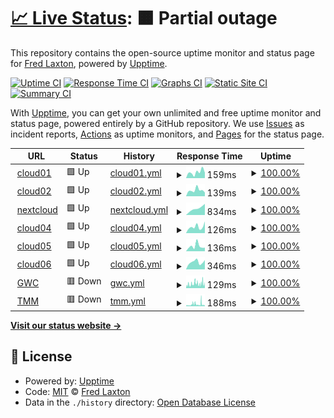 # [📈 Live Status](https://flaxton.github.io/upptime): <!--live status--> **🟧 Partial outage**

This repository contains the open-source uptime monitor and status page for [Fred Laxton](http://infotechdesign.net), powered by [Upptime](https://github.com/upptime/upptime).

[![Uptime CI](https://github.com/flaxton/upptime/workflows/Uptime%20CI/badge.svg)](https://github.com/upptime/upptime/actions?query=workflow%3A%22Uptime+CI%22)
[![Response Time CI](https://github.com/flaxton/upptime/workflows/Response%20Time%20CI/badge.svg)](https://github.com/upptime/upptime/actions?query=workflow%3A%22Response+Time+CI%22)
[![Graphs CI](https://github.com/flaxton/upptime/workflows/Graphs%20CI/badge.svg)](https://github.com/upptime/upptime/actions?query=workflow%3A%22Graphs+CI%22)
[![Static Site CI](https://github.com/flaxton/upptime/workflows/Static%20Site%20CI/badge.svg)](https://github.com/upptime/upptime/actions?query=workflow%3A%22Static+Site+CI%22)
[![Summary CI](https://github.com/flaxton/upptime/workflows/Summary%20CI/badge.svg)](https://github.com/upptime/upptime/actions?query=workflow%3A%22Summary+CI%22)

With [Upptime](https://upptime.js.org), you can get your own unlimited and free uptime monitor and status page, powered entirely by a GitHub repository. We use [Issues](https://github.com/flaxton/upptime/issues) as incident reports, [Actions](https://github.com/flaxton/upptime/actions) as uptime monitors, and [Pages](https://flaxton.github.io/upptime) for the status page.

<!--start: status pages-->
<!-- This summary is generated by Upptime (https://github.com/upptime/upptime) -->
<!-- Do not edit this manually, your changes will be overwritten -->
<!-- prettier-ignore -->
| URL | Status | History | Response Time | Uptime |
| --- | ------ | ------- | ------------- | ------ |
| <img alt="" src="https://favicons.githubusercontent.com/cloud01.infotechdesign.ws" height="13"> [cloud01](http://cloud01.infotechdesign.ws) | 🟩 Up | [cloud01.yml](https://github.com/flaxton/upptime/commits/HEAD/history/cloud01.yml) | <details><summary><img alt="Response time graph" src="./graphs/cloud01/response-time-week.png" height="20"> 159ms</summary><br><a href="https://flaxton.github.io/upptime/history/cloud01"><img alt="Response time 949" src="https://img.shields.io/endpoint?url=https%3A%2F%2Fraw.githubusercontent.com%2Fflaxton%2Fupptime%2FHEAD%2Fapi%2Fcloud01%2Fresponse-time.json"></a><br><a href="https://flaxton.github.io/upptime/history/cloud01"><img alt="24-hour response time 146" src="https://img.shields.io/endpoint?url=https%3A%2F%2Fraw.githubusercontent.com%2Fflaxton%2Fupptime%2FHEAD%2Fapi%2Fcloud01%2Fresponse-time-day.json"></a><br><a href="https://flaxton.github.io/upptime/history/cloud01"><img alt="7-day response time 159" src="https://img.shields.io/endpoint?url=https%3A%2F%2Fraw.githubusercontent.com%2Fflaxton%2Fupptime%2FHEAD%2Fapi%2Fcloud01%2Fresponse-time-week.json"></a><br><a href="https://flaxton.github.io/upptime/history/cloud01"><img alt="30-day response time 150" src="https://img.shields.io/endpoint?url=https%3A%2F%2Fraw.githubusercontent.com%2Fflaxton%2Fupptime%2FHEAD%2Fapi%2Fcloud01%2Fresponse-time-month.json"></a><br><a href="https://flaxton.github.io/upptime/history/cloud01"><img alt="1-year response time 949" src="https://img.shields.io/endpoint?url=https%3A%2F%2Fraw.githubusercontent.com%2Fflaxton%2Fupptime%2FHEAD%2Fapi%2Fcloud01%2Fresponse-time-year.json"></a></details> | <details><summary><a href="https://flaxton.github.io/upptime/history/cloud01">100.00%</a></summary><a href="https://flaxton.github.io/upptime/history/cloud01"><img alt="All-time uptime 100.00%" src="https://img.shields.io/endpoint?url=https%3A%2F%2Fraw.githubusercontent.com%2Fflaxton%2Fupptime%2FHEAD%2Fapi%2Fcloud01%2Fuptime.json"></a><br><a href="https://flaxton.github.io/upptime/history/cloud01"><img alt="24-hour uptime 100.00%" src="https://img.shields.io/endpoint?url=https%3A%2F%2Fraw.githubusercontent.com%2Fflaxton%2Fupptime%2FHEAD%2Fapi%2Fcloud01%2Fuptime-day.json"></a><br><a href="https://flaxton.github.io/upptime/history/cloud01"><img alt="7-day uptime 100.00%" src="https://img.shields.io/endpoint?url=https%3A%2F%2Fraw.githubusercontent.com%2Fflaxton%2Fupptime%2FHEAD%2Fapi%2Fcloud01%2Fuptime-week.json"></a><br><a href="https://flaxton.github.io/upptime/history/cloud01"><img alt="30-day uptime 100.00%" src="https://img.shields.io/endpoint?url=https%3A%2F%2Fraw.githubusercontent.com%2Fflaxton%2Fupptime%2FHEAD%2Fapi%2Fcloud01%2Fuptime-month.json"></a><br><a href="https://flaxton.github.io/upptime/history/cloud01"><img alt="1-year uptime 100.00%" src="https://img.shields.io/endpoint?url=https%3A%2F%2Fraw.githubusercontent.com%2Fflaxton%2Fupptime%2FHEAD%2Fapi%2Fcloud01%2Fuptime-year.json"></a></details>
| <img alt="" src="https://favicons.githubusercontent.com/cloud02.infotechdesign.ws" height="13"> [cloud02](http://cloud02.infotechdesign.ws:8090) | 🟩 Up | [cloud02.yml](https://github.com/flaxton/upptime/commits/HEAD/history/cloud02.yml) | <details><summary><img alt="Response time graph" src="./graphs/cloud02/response-time-week.png" height="20"> 139ms</summary><br><a href="https://flaxton.github.io/upptime/history/cloud02"><img alt="Response time 488" src="https://img.shields.io/endpoint?url=https%3A%2F%2Fraw.githubusercontent.com%2Fflaxton%2Fupptime%2FHEAD%2Fapi%2Fcloud02%2Fresponse-time.json"></a><br><a href="https://flaxton.github.io/upptime/history/cloud02"><img alt="24-hour response time 87" src="https://img.shields.io/endpoint?url=https%3A%2F%2Fraw.githubusercontent.com%2Fflaxton%2Fupptime%2FHEAD%2Fapi%2Fcloud02%2Fresponse-time-day.json"></a><br><a href="https://flaxton.github.io/upptime/history/cloud02"><img alt="7-day response time 139" src="https://img.shields.io/endpoint?url=https%3A%2F%2Fraw.githubusercontent.com%2Fflaxton%2Fupptime%2FHEAD%2Fapi%2Fcloud02%2Fresponse-time-week.json"></a><br><a href="https://flaxton.github.io/upptime/history/cloud02"><img alt="30-day response time 174" src="https://img.shields.io/endpoint?url=https%3A%2F%2Fraw.githubusercontent.com%2Fflaxton%2Fupptime%2FHEAD%2Fapi%2Fcloud02%2Fresponse-time-month.json"></a><br><a href="https://flaxton.github.io/upptime/history/cloud02"><img alt="1-year response time 488" src="https://img.shields.io/endpoint?url=https%3A%2F%2Fraw.githubusercontent.com%2Fflaxton%2Fupptime%2FHEAD%2Fapi%2Fcloud02%2Fresponse-time-year.json"></a></details> | <details><summary><a href="https://flaxton.github.io/upptime/history/cloud02">100.00%</a></summary><a href="https://flaxton.github.io/upptime/history/cloud02"><img alt="All-time uptime 100.00%" src="https://img.shields.io/endpoint?url=https%3A%2F%2Fraw.githubusercontent.com%2Fflaxton%2Fupptime%2FHEAD%2Fapi%2Fcloud02%2Fuptime.json"></a><br><a href="https://flaxton.github.io/upptime/history/cloud02"><img alt="24-hour uptime 100.00%" src="https://img.shields.io/endpoint?url=https%3A%2F%2Fraw.githubusercontent.com%2Fflaxton%2Fupptime%2FHEAD%2Fapi%2Fcloud02%2Fuptime-day.json"></a><br><a href="https://flaxton.github.io/upptime/history/cloud02"><img alt="7-day uptime 100.00%" src="https://img.shields.io/endpoint?url=https%3A%2F%2Fraw.githubusercontent.com%2Fflaxton%2Fupptime%2FHEAD%2Fapi%2Fcloud02%2Fuptime-week.json"></a><br><a href="https://flaxton.github.io/upptime/history/cloud02"><img alt="30-day uptime 100.00%" src="https://img.shields.io/endpoint?url=https%3A%2F%2Fraw.githubusercontent.com%2Fflaxton%2Fupptime%2FHEAD%2Fapi%2Fcloud02%2Fuptime-month.json"></a><br><a href="https://flaxton.github.io/upptime/history/cloud02"><img alt="1-year uptime 100.00%" src="https://img.shields.io/endpoint?url=https%3A%2F%2Fraw.githubusercontent.com%2Fflaxton%2Fupptime%2FHEAD%2Fapi%2Fcloud02%2Fuptime-year.json"></a></details>
| <img alt="" src="https://favicons.githubusercontent.com/nextcloud.blueridgecs.com" height="13"> [nextcloud](https://nextcloud.blueridgecs.com/nextcloud/index.php/login) | 🟩 Up | [nextcloud.yml](https://github.com/flaxton/upptime/commits/HEAD/history/nextcloud.yml) | <details><summary><img alt="Response time graph" src="./graphs/nextcloud/response-time-week.png" height="20"> 834ms</summary><br><a href="https://flaxton.github.io/upptime/history/nextcloud"><img alt="Response time 834" src="https://img.shields.io/endpoint?url=https%3A%2F%2Fraw.githubusercontent.com%2Fflaxton%2Fupptime%2FHEAD%2Fapi%2Fnextcloud%2Fresponse-time.json"></a><br><a href="https://flaxton.github.io/upptime/history/nextcloud"><img alt="24-hour response time 1225" src="https://img.shields.io/endpoint?url=https%3A%2F%2Fraw.githubusercontent.com%2Fflaxton%2Fupptime%2FHEAD%2Fapi%2Fnextcloud%2Fresponse-time-day.json"></a><br><a href="https://flaxton.github.io/upptime/history/nextcloud"><img alt="7-day response time 834" src="https://img.shields.io/endpoint?url=https%3A%2F%2Fraw.githubusercontent.com%2Fflaxton%2Fupptime%2FHEAD%2Fapi%2Fnextcloud%2Fresponse-time-week.json"></a><br><a href="https://flaxton.github.io/upptime/history/nextcloud"><img alt="30-day response time 834" src="https://img.shields.io/endpoint?url=https%3A%2F%2Fraw.githubusercontent.com%2Fflaxton%2Fupptime%2FHEAD%2Fapi%2Fnextcloud%2Fresponse-time-month.json"></a><br><a href="https://flaxton.github.io/upptime/history/nextcloud"><img alt="1-year response time 834" src="https://img.shields.io/endpoint?url=https%3A%2F%2Fraw.githubusercontent.com%2Fflaxton%2Fupptime%2FHEAD%2Fapi%2Fnextcloud%2Fresponse-time-year.json"></a></details> | <details><summary><a href="https://flaxton.github.io/upptime/history/nextcloud">100.00%</a></summary><a href="https://flaxton.github.io/upptime/history/nextcloud"><img alt="All-time uptime 100.00%" src="https://img.shields.io/endpoint?url=https%3A%2F%2Fraw.githubusercontent.com%2Fflaxton%2Fupptime%2FHEAD%2Fapi%2Fnextcloud%2Fuptime.json"></a><br><a href="https://flaxton.github.io/upptime/history/nextcloud"><img alt="24-hour uptime 100.00%" src="https://img.shields.io/endpoint?url=https%3A%2F%2Fraw.githubusercontent.com%2Fflaxton%2Fupptime%2FHEAD%2Fapi%2Fnextcloud%2Fuptime-day.json"></a><br><a href="https://flaxton.github.io/upptime/history/nextcloud"><img alt="7-day uptime 100.00%" src="https://img.shields.io/endpoint?url=https%3A%2F%2Fraw.githubusercontent.com%2Fflaxton%2Fupptime%2FHEAD%2Fapi%2Fnextcloud%2Fuptime-week.json"></a><br><a href="https://flaxton.github.io/upptime/history/nextcloud"><img alt="30-day uptime 100.00%" src="https://img.shields.io/endpoint?url=https%3A%2F%2Fraw.githubusercontent.com%2Fflaxton%2Fupptime%2FHEAD%2Fapi%2Fnextcloud%2Fuptime-month.json"></a><br><a href="https://flaxton.github.io/upptime/history/nextcloud"><img alt="1-year uptime 100.00%" src="https://img.shields.io/endpoint?url=https%3A%2F%2Fraw.githubusercontent.com%2Fflaxton%2Fupptime%2FHEAD%2Fapi%2Fnextcloud%2Fuptime-year.json"></a></details>
| <img alt="" src="https://favicons.githubusercontent.com/cloud04.infotechdesign.ws" height="13"> [cloud04](http://cloud04.infotechdesign.ws) | 🟩 Up | [cloud04.yml](https://github.com/flaxton/upptime/commits/HEAD/history/cloud04.yml) | <details><summary><img alt="Response time graph" src="./graphs/cloud04/response-time-week.png" height="20"> 126ms</summary><br><a href="https://flaxton.github.io/upptime/history/cloud04"><img alt="Response time 223" src="https://img.shields.io/endpoint?url=https%3A%2F%2Fraw.githubusercontent.com%2Fflaxton%2Fupptime%2FHEAD%2Fapi%2Fcloud04%2Fresponse-time.json"></a><br><a href="https://flaxton.github.io/upptime/history/cloud04"><img alt="24-hour response time 230" src="https://img.shields.io/endpoint?url=https%3A%2F%2Fraw.githubusercontent.com%2Fflaxton%2Fupptime%2FHEAD%2Fapi%2Fcloud04%2Fresponse-time-day.json"></a><br><a href="https://flaxton.github.io/upptime/history/cloud04"><img alt="7-day response time 126" src="https://img.shields.io/endpoint?url=https%3A%2F%2Fraw.githubusercontent.com%2Fflaxton%2Fupptime%2FHEAD%2Fapi%2Fcloud04%2Fresponse-time-week.json"></a><br><a href="https://flaxton.github.io/upptime/history/cloud04"><img alt="30-day response time 151" src="https://img.shields.io/endpoint?url=https%3A%2F%2Fraw.githubusercontent.com%2Fflaxton%2Fupptime%2FHEAD%2Fapi%2Fcloud04%2Fresponse-time-month.json"></a><br><a href="https://flaxton.github.io/upptime/history/cloud04"><img alt="1-year response time 223" src="https://img.shields.io/endpoint?url=https%3A%2F%2Fraw.githubusercontent.com%2Fflaxton%2Fupptime%2FHEAD%2Fapi%2Fcloud04%2Fresponse-time-year.json"></a></details> | <details><summary><a href="https://flaxton.github.io/upptime/history/cloud04">100.00%</a></summary><a href="https://flaxton.github.io/upptime/history/cloud04"><img alt="All-time uptime 100.00%" src="https://img.shields.io/endpoint?url=https%3A%2F%2Fraw.githubusercontent.com%2Fflaxton%2Fupptime%2FHEAD%2Fapi%2Fcloud04%2Fuptime.json"></a><br><a href="https://flaxton.github.io/upptime/history/cloud04"><img alt="24-hour uptime 100.00%" src="https://img.shields.io/endpoint?url=https%3A%2F%2Fraw.githubusercontent.com%2Fflaxton%2Fupptime%2FHEAD%2Fapi%2Fcloud04%2Fuptime-day.json"></a><br><a href="https://flaxton.github.io/upptime/history/cloud04"><img alt="7-day uptime 100.00%" src="https://img.shields.io/endpoint?url=https%3A%2F%2Fraw.githubusercontent.com%2Fflaxton%2Fupptime%2FHEAD%2Fapi%2Fcloud04%2Fuptime-week.json"></a><br><a href="https://flaxton.github.io/upptime/history/cloud04"><img alt="30-day uptime 100.00%" src="https://img.shields.io/endpoint?url=https%3A%2F%2Fraw.githubusercontent.com%2Fflaxton%2Fupptime%2FHEAD%2Fapi%2Fcloud04%2Fuptime-month.json"></a><br><a href="https://flaxton.github.io/upptime/history/cloud04"><img alt="1-year uptime 100.00%" src="https://img.shields.io/endpoint?url=https%3A%2F%2Fraw.githubusercontent.com%2Fflaxton%2Fupptime%2FHEAD%2Fapi%2Fcloud04%2Fuptime-year.json"></a></details>
| <img alt="" src="https://favicons.githubusercontent.com/cloud05.infotechdesign.ws" height="13"> [cloud05](https://cloud05.infotechdesign.ws) | 🟩 Up | [cloud05.yml](https://github.com/flaxton/upptime/commits/HEAD/history/cloud05.yml) | <details><summary><img alt="Response time graph" src="./graphs/cloud05/response-time-week.png" height="20"> 136ms</summary><br><a href="https://flaxton.github.io/upptime/history/cloud05"><img alt="Response time 172" src="https://img.shields.io/endpoint?url=https%3A%2F%2Fraw.githubusercontent.com%2Fflaxton%2Fupptime%2FHEAD%2Fapi%2Fcloud05%2Fresponse-time.json"></a><br><a href="https://flaxton.github.io/upptime/history/cloud05"><img alt="24-hour response time 96" src="https://img.shields.io/endpoint?url=https%3A%2F%2Fraw.githubusercontent.com%2Fflaxton%2Fupptime%2FHEAD%2Fapi%2Fcloud05%2Fresponse-time-day.json"></a><br><a href="https://flaxton.github.io/upptime/history/cloud05"><img alt="7-day response time 136" src="https://img.shields.io/endpoint?url=https%3A%2F%2Fraw.githubusercontent.com%2Fflaxton%2Fupptime%2FHEAD%2Fapi%2Fcloud05%2Fresponse-time-week.json"></a><br><a href="https://flaxton.github.io/upptime/history/cloud05"><img alt="30-day response time 158" src="https://img.shields.io/endpoint?url=https%3A%2F%2Fraw.githubusercontent.com%2Fflaxton%2Fupptime%2FHEAD%2Fapi%2Fcloud05%2Fresponse-time-month.json"></a><br><a href="https://flaxton.github.io/upptime/history/cloud05"><img alt="1-year response time 172" src="https://img.shields.io/endpoint?url=https%3A%2F%2Fraw.githubusercontent.com%2Fflaxton%2Fupptime%2FHEAD%2Fapi%2Fcloud05%2Fresponse-time-year.json"></a></details> | <details><summary><a href="https://flaxton.github.io/upptime/history/cloud05">100.00%</a></summary><a href="https://flaxton.github.io/upptime/history/cloud05"><img alt="All-time uptime 100.00%" src="https://img.shields.io/endpoint?url=https%3A%2F%2Fraw.githubusercontent.com%2Fflaxton%2Fupptime%2FHEAD%2Fapi%2Fcloud05%2Fuptime.json"></a><br><a href="https://flaxton.github.io/upptime/history/cloud05"><img alt="24-hour uptime 100.00%" src="https://img.shields.io/endpoint?url=https%3A%2F%2Fraw.githubusercontent.com%2Fflaxton%2Fupptime%2FHEAD%2Fapi%2Fcloud05%2Fuptime-day.json"></a><br><a href="https://flaxton.github.io/upptime/history/cloud05"><img alt="7-day uptime 100.00%" src="https://img.shields.io/endpoint?url=https%3A%2F%2Fraw.githubusercontent.com%2Fflaxton%2Fupptime%2FHEAD%2Fapi%2Fcloud05%2Fuptime-week.json"></a><br><a href="https://flaxton.github.io/upptime/history/cloud05"><img alt="30-day uptime 100.00%" src="https://img.shields.io/endpoint?url=https%3A%2F%2Fraw.githubusercontent.com%2Fflaxton%2Fupptime%2FHEAD%2Fapi%2Fcloud05%2Fuptime-month.json"></a><br><a href="https://flaxton.github.io/upptime/history/cloud05"><img alt="1-year uptime 100.00%" src="https://img.shields.io/endpoint?url=https%3A%2F%2Fraw.githubusercontent.com%2Fflaxton%2Fupptime%2FHEAD%2Fapi%2Fcloud05%2Fuptime-year.json"></a></details>
| <img alt="" src="https://favicons.githubusercontent.com/cloud06.infotechdesign.ws" height="13"> [cloud06](https://cloud06.infotechdesign.ws) | 🟩 Up | [cloud06.yml](https://github.com/flaxton/upptime/commits/HEAD/history/cloud06.yml) | <details><summary><img alt="Response time graph" src="./graphs/cloud06/response-time-week.png" height="20"> 346ms</summary><br><a href="https://flaxton.github.io/upptime/history/cloud06"><img alt="Response time 414" src="https://img.shields.io/endpoint?url=https%3A%2F%2Fraw.githubusercontent.com%2Fflaxton%2Fupptime%2FHEAD%2Fapi%2Fcloud06%2Fresponse-time.json"></a><br><a href="https://flaxton.github.io/upptime/history/cloud06"><img alt="24-hour response time 440" src="https://img.shields.io/endpoint?url=https%3A%2F%2Fraw.githubusercontent.com%2Fflaxton%2Fupptime%2FHEAD%2Fapi%2Fcloud06%2Fresponse-time-day.json"></a><br><a href="https://flaxton.github.io/upptime/history/cloud06"><img alt="7-day response time 346" src="https://img.shields.io/endpoint?url=https%3A%2F%2Fraw.githubusercontent.com%2Fflaxton%2Fupptime%2FHEAD%2Fapi%2Fcloud06%2Fresponse-time-week.json"></a><br><a href="https://flaxton.github.io/upptime/history/cloud06"><img alt="30-day response time 521" src="https://img.shields.io/endpoint?url=https%3A%2F%2Fraw.githubusercontent.com%2Fflaxton%2Fupptime%2FHEAD%2Fapi%2Fcloud06%2Fresponse-time-month.json"></a><br><a href="https://flaxton.github.io/upptime/history/cloud06"><img alt="1-year response time 414" src="https://img.shields.io/endpoint?url=https%3A%2F%2Fraw.githubusercontent.com%2Fflaxton%2Fupptime%2FHEAD%2Fapi%2Fcloud06%2Fresponse-time-year.json"></a></details> | <details><summary><a href="https://flaxton.github.io/upptime/history/cloud06">100.00%</a></summary><a href="https://flaxton.github.io/upptime/history/cloud06"><img alt="All-time uptime 100.00%" src="https://img.shields.io/endpoint?url=https%3A%2F%2Fraw.githubusercontent.com%2Fflaxton%2Fupptime%2FHEAD%2Fapi%2Fcloud06%2Fuptime.json"></a><br><a href="https://flaxton.github.io/upptime/history/cloud06"><img alt="24-hour uptime 100.00%" src="https://img.shields.io/endpoint?url=https%3A%2F%2Fraw.githubusercontent.com%2Fflaxton%2Fupptime%2FHEAD%2Fapi%2Fcloud06%2Fuptime-day.json"></a><br><a href="https://flaxton.github.io/upptime/history/cloud06"><img alt="7-day uptime 100.00%" src="https://img.shields.io/endpoint?url=https%3A%2F%2Fraw.githubusercontent.com%2Fflaxton%2Fupptime%2FHEAD%2Fapi%2Fcloud06%2Fuptime-week.json"></a><br><a href="https://flaxton.github.io/upptime/history/cloud06"><img alt="30-day uptime 100.00%" src="https://img.shields.io/endpoint?url=https%3A%2F%2Fraw.githubusercontent.com%2Fflaxton%2Fupptime%2FHEAD%2Fapi%2Fcloud06%2Fuptime-month.json"></a><br><a href="https://flaxton.github.io/upptime/history/cloud06"><img alt="1-year uptime 100.00%" src="https://img.shields.io/endpoint?url=https%3A%2F%2Fraw.githubusercontent.com%2Fflaxton%2Fupptime%2FHEAD%2Fapi%2Fcloud06%2Fuptime-year.json"></a></details>
| <img alt="" src="https://favicons.githubusercontent.com/genwealthconcepts.com" height="13"> [GWC](https://genwealthconcepts.com) | 🟥 Down | [gwc.yml](https://github.com/flaxton/upptime/commits/HEAD/history/gwc.yml) | <details><summary><img alt="Response time graph" src="./graphs/gwc/response-time-week.png" height="20"> 129ms</summary><br><a href="https://flaxton.github.io/upptime/history/gwc"><img alt="Response time 225" src="https://img.shields.io/endpoint?url=https%3A%2F%2Fraw.githubusercontent.com%2Fflaxton%2Fupptime%2FHEAD%2Fapi%2Fgwc%2Fresponse-time.json"></a><br><a href="https://flaxton.github.io/upptime/history/gwc"><img alt="24-hour response time 104" src="https://img.shields.io/endpoint?url=https%3A%2F%2Fraw.githubusercontent.com%2Fflaxton%2Fupptime%2FHEAD%2Fapi%2Fgwc%2Fresponse-time-day.json"></a><br><a href="https://flaxton.github.io/upptime/history/gwc"><img alt="7-day response time 129" src="https://img.shields.io/endpoint?url=https%3A%2F%2Fraw.githubusercontent.com%2Fflaxton%2Fupptime%2FHEAD%2Fapi%2Fgwc%2Fresponse-time-week.json"></a><br><a href="https://flaxton.github.io/upptime/history/gwc"><img alt="30-day response time 198" src="https://img.shields.io/endpoint?url=https%3A%2F%2Fraw.githubusercontent.com%2Fflaxton%2Fupptime%2FHEAD%2Fapi%2Fgwc%2Fresponse-time-month.json"></a><br><a href="https://flaxton.github.io/upptime/history/gwc"><img alt="1-year response time 225" src="https://img.shields.io/endpoint?url=https%3A%2F%2Fraw.githubusercontent.com%2Fflaxton%2Fupptime%2FHEAD%2Fapi%2Fgwc%2Fresponse-time-year.json"></a></details> | <details><summary><a href="https://flaxton.github.io/upptime/history/gwc">100.00%</a></summary><a href="https://flaxton.github.io/upptime/history/gwc"><img alt="All-time uptime 100.00%" src="https://img.shields.io/endpoint?url=https%3A%2F%2Fraw.githubusercontent.com%2Fflaxton%2Fupptime%2FHEAD%2Fapi%2Fgwc%2Fuptime.json"></a><br><a href="https://flaxton.github.io/upptime/history/gwc"><img alt="24-hour uptime 100.00%" src="https://img.shields.io/endpoint?url=https%3A%2F%2Fraw.githubusercontent.com%2Fflaxton%2Fupptime%2FHEAD%2Fapi%2Fgwc%2Fuptime-day.json"></a><br><a href="https://flaxton.github.io/upptime/history/gwc"><img alt="7-day uptime 100.00%" src="https://img.shields.io/endpoint?url=https%3A%2F%2Fraw.githubusercontent.com%2Fflaxton%2Fupptime%2FHEAD%2Fapi%2Fgwc%2Fuptime-week.json"></a><br><a href="https://flaxton.github.io/upptime/history/gwc"><img alt="30-day uptime 100.00%" src="https://img.shields.io/endpoint?url=https%3A%2F%2Fraw.githubusercontent.com%2Fflaxton%2Fupptime%2FHEAD%2Fapi%2Fgwc%2Fuptime-month.json"></a><br><a href="https://flaxton.github.io/upptime/history/gwc"><img alt="1-year uptime 100.00%" src="https://img.shields.io/endpoint?url=https%3A%2F%2Fraw.githubusercontent.com%2Fflaxton%2Fupptime%2FHEAD%2Fapi%2Fgwc%2Fuptime-year.json"></a></details>
| <img alt="" src="https://favicons.githubusercontent.com/themoneymultiplier.com" height="13"> [TMM](https://themoneymultiplier.com) | 🟥 Down | [tmm.yml](https://github.com/flaxton/upptime/commits/HEAD/history/tmm.yml) | <details><summary><img alt="Response time graph" src="./graphs/tmm/response-time-week.png" height="20"> 188ms</summary><br><a href="https://flaxton.github.io/upptime/history/tmm"><img alt="Response time 423" src="https://img.shields.io/endpoint?url=https%3A%2F%2Fraw.githubusercontent.com%2Fflaxton%2Fupptime%2FHEAD%2Fapi%2Ftmm%2Fresponse-time.json"></a><br><a href="https://flaxton.github.io/upptime/history/tmm"><img alt="24-hour response time 109" src="https://img.shields.io/endpoint?url=https%3A%2F%2Fraw.githubusercontent.com%2Fflaxton%2Fupptime%2FHEAD%2Fapi%2Ftmm%2Fresponse-time-day.json"></a><br><a href="https://flaxton.github.io/upptime/history/tmm"><img alt="7-day response time 188" src="https://img.shields.io/endpoint?url=https%3A%2F%2Fraw.githubusercontent.com%2Fflaxton%2Fupptime%2FHEAD%2Fapi%2Ftmm%2Fresponse-time-week.json"></a><br><a href="https://flaxton.github.io/upptime/history/tmm"><img alt="30-day response time 304" src="https://img.shields.io/endpoint?url=https%3A%2F%2Fraw.githubusercontent.com%2Fflaxton%2Fupptime%2FHEAD%2Fapi%2Ftmm%2Fresponse-time-month.json"></a><br><a href="https://flaxton.github.io/upptime/history/tmm"><img alt="1-year response time 423" src="https://img.shields.io/endpoint?url=https%3A%2F%2Fraw.githubusercontent.com%2Fflaxton%2Fupptime%2FHEAD%2Fapi%2Ftmm%2Fresponse-time-year.json"></a></details> | <details><summary><a href="https://flaxton.github.io/upptime/history/tmm">100.00%</a></summary><a href="https://flaxton.github.io/upptime/history/tmm"><img alt="All-time uptime 100.00%" src="https://img.shields.io/endpoint?url=https%3A%2F%2Fraw.githubusercontent.com%2Fflaxton%2Fupptime%2FHEAD%2Fapi%2Ftmm%2Fuptime.json"></a><br><a href="https://flaxton.github.io/upptime/history/tmm"><img alt="24-hour uptime 100.00%" src="https://img.shields.io/endpoint?url=https%3A%2F%2Fraw.githubusercontent.com%2Fflaxton%2Fupptime%2FHEAD%2Fapi%2Ftmm%2Fuptime-day.json"></a><br><a href="https://flaxton.github.io/upptime/history/tmm"><img alt="7-day uptime 100.00%" src="https://img.shields.io/endpoint?url=https%3A%2F%2Fraw.githubusercontent.com%2Fflaxton%2Fupptime%2FHEAD%2Fapi%2Ftmm%2Fuptime-week.json"></a><br><a href="https://flaxton.github.io/upptime/history/tmm"><img alt="30-day uptime 100.00%" src="https://img.shields.io/endpoint?url=https%3A%2F%2Fraw.githubusercontent.com%2Fflaxton%2Fupptime%2FHEAD%2Fapi%2Ftmm%2Fuptime-month.json"></a><br><a href="https://flaxton.github.io/upptime/history/tmm"><img alt="1-year uptime 100.00%" src="https://img.shields.io/endpoint?url=https%3A%2F%2Fraw.githubusercontent.com%2Fflaxton%2Fupptime%2FHEAD%2Fapi%2Ftmm%2Fuptime-year.json"></a></details>

<!--end: status pages-->

[**Visit our status website →**](https://flaxton.github.io/upptime)

## 📄 License

- Powered by: [Upptime](https://github.com/upptime/upptime)
- Code: [MIT](./LICENSE) © [Fred Laxton](http://infotechdesign.net)
- Data in the `./history` directory: [Open Database License](https://opendatacommons.org/licenses/odbl/1-0/)
